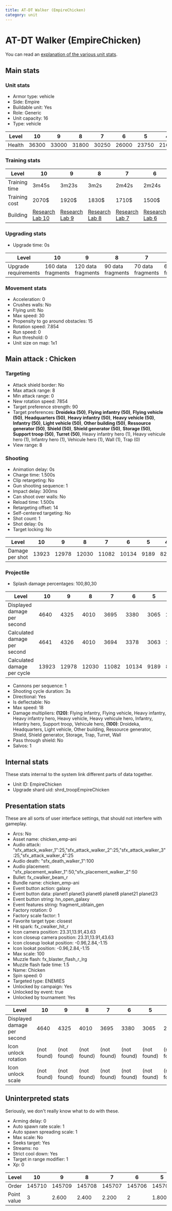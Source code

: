 ```yaml
---
title: AT-DT Walker (EmpireChicken)
category: unit
---
```


# AT-DT Walker (EmpireChicken)

You can read an [explanation  of the various unit stats](unitexplained.md).

## Main stats

### Unit stats

  * Armor type: vehicle
  * Side: Empire
  * Buildable unit: Yes
  * Role: Generic
  * Unit capacity: 16
  * Type: vehicle

|Level |10   |9    |8    |7    |6    |5    |4    |3    |2    |1    |
|------|-----|-----|-----|-----|-----|-----|-----|-----|-----|-----|
|Health|36300|33000|31800|30250|26000|23750|21650|19700|17800|16000|


### Training stats

|Level        |10                                      |9                                      |8                                      |7                                      |6                                      |5                                      |4                                      |3                                      |2                                      |1                              |
|-------------|----------------------------------------|---------------------------------------|---------------------------------------|---------------------------------------|---------------------------------------|---------------------------------------|---------------------------------------|---------------------------------------|---------------------------------------|-------------------------------|
|Training time|3m45s                                   |3m23s                                  |3m2s                                   |2m42s                                  |2m24s                                  |2m8s                                   |1m54s                                  |1m41s                                  |1m32s                                  |1m27s                          |
|Training cost|2070$                                   |1920$                                  |1830$                                  |1710$                                  |1500$                                  |1365$                                  |1230$                                  |1080$                                  |945$                                   |810$                           |
|Building     |[Research Lab 10](empireOffenseLab.html)|[Research Lab 9](empireOffenseLab.html)|[Research Lab 8](empireOffenseLab.html)|[Research Lab 7](empireOffenseLab.html)|[Research Lab 6](empireOffenseLab.html)|[Research Lab 5](empireOffenseLab.html)|[Research Lab 4](empireOffenseLab.html)|[Research Lab 3](empireOffenseLab.html)|[Research Lab 2](empireOffenseLab.html)|[Factory 1](empireFactory.html)|


### Upgrading stats

  * Upgrade time: 0s

|Level               |10                |9                 |8                |7                |6                |5                |4                |3                |2                |1                |
|--------------------|------------------|------------------|-----------------|-----------------|-----------------|-----------------|-----------------|-----------------|-----------------|-----------------|
|Upgrade requirements|160 data fragments|120 data fragments|90 data fragments|70 data fragments|60 data fragments|50 data fragments|40 data fragments|30 data fragments|28 data fragments|32 data fragments|


### Movement stats

  * Acceleration: 0
  * Crushes walls: No
  * Flying unit: No
  * Max speed: 30
  * Propensity to go around obstacles: 15
  * Rotation speed: 7.854
  * Run speed: 0
  * Run threshold: 0
  * Unit size on map: 1x1

## Main attack : Chicken

### Targeting

  * Attack shield border: No
  * Max attack range: 8
  * Min attack range: 0
  * New rotation speed: 7854
  * Target preference strength: 90
  * Target preferences: **Droideka (50)**, **Flying infantry (50)**, **Flying vehicle (50)**, **Headquarters (50)**, **Heavy infantry (50)**, **Heavy vehicle (50)**, **Infantry (50)**, **Light vehicle (50)**, **Other building (50)**, **Ressource generator (50)**, **Shield (50)**, **Shield generator (50)**, **Storage (50)**, **Support troop (50)**, **Turret (50)**, Heavy infantry hero (1), Heavy vehicule hero (1), Infantry hero (1), Vehicule hero (1), Wall (1), Trap (0)
  * View range: 8

### Shooting

  * Animation delay: 0s
  * Charge time: 1.500s
  * Clip retargeting: No
  * Gun shooting sequence: 1
  * Impact delay: 300ms
  * Can shoot over walls: No
  * Reload time: 1.500s
  * Retargeting offset: 14
  * Self-centered targeting: No
  * Shot count: 1
  * Shot delay: 0s
  * Target locking: No

|Level          |10   |9    |8    |7    |6    |5   |4   |3   |2   |1   |
|---------------|-----|-----|-----|-----|-----|----|----|----|----|----|
|Damage per shot|13923|12978|12030|11082|10134|9189|8241|7293|6348|5400|


### Projectile

  * Splash damage percentages: 100,80,30

|Level                       |10   |9    |8    |7    |6    |5   |4   |3   |2   |1   |
|----------------------------|-----|-----|-----|-----|-----|----|----|----|----|----|
|Displayed damage per second |4640 |4325 |4010 |3695 |3380 |3065|2745|2430|2115|1800|
|Calculated damage per second|4641 |4326 |4010 |3694 |3378 |3063|2747|2431|2116|1800|
|Calculated damage per cycle |13923|12978|12030|11082|10134|9189|8241|7293|6348|5400|


  * Cannons per sequence: 1
  * Shooting cycle duration: 3s
  * Directional: Yes
  * Is deflectable: No
  * Max speed: 18
  * Damage multipliers: **(120)**: Flying infantry, Flying vehicle, Heavy infantry, Heavy infantry hero, Heavy vehicle, Heavy vehicule hero, Infantry, Infantry hero, Support troop, Vehicule hero, **(100)**: Droideka, Headquarters, Light vehicle, Other building, Ressource generator, Shield, Shield generator, Storage, Trap, Turret, Wall
  * Pass through shield: No
  * Salvos: 1

## Internal stats

These stats internal to the system link different parts of data together.

  * Unit ID: EmpireChicken
  * Upgrade shard uid: shrd_troopEmpireChicken

## Presentation stats

These are all sorts of user interface settings, that should not interfere with gameplay.

  * Arcs: No
  * Asset name: chicken_emp-ani
  * Audio attack: "sfx_attack_walker_1":25,"sfx_attack_walker_2":25,"sfx_attack_walker_3":25,"sfx_attack_walker_4":25
  * Audio death: "sfx_death_walker_1":100
  * Audio placement: "sfx_placement_walker_1":50,"sfx_placement_walker_2":50
  * Bullet: fx_cwalker_beam_r
  * Bundle name: chicken_emp-ani
  * Event button action: galaxy
  * Event button data: planet1 planet3 planet6 planet8 planet21 planet23
  * Event button string: hn_open_galaxy
  * Event features string: fragment_obtain_gen
  * Factory rotation: 0
  * Factory scale factor: 1
  * Favorite target type: closest
  * Hit spark: fx_cwalker_hit_r
  * Icon camera position: 23.31,13.91,43.63
  * Icon closeup camera position: 23.31,13.91,43.63
  * Icon closeup lookat position: -0.96,2.84,-1.15
  * Icon lookat position: -0.96,2.84,-1.15
  * Max scale: 100
  * Muzzle flash: fx_blaster_flash_r_lrg
  * Muzzle flash fade time: 1.5
  * Name: Chicken
  * Spin speed: 0
  * Targeted type: ENEMIES
  * Unlocked by campaign: Yes
  * Unlocked by event: true
  * Unlocked by tournament: Yes

|Level                      |10         |9          |8          |7          |6          |5          |4          |3          |2          |1             |
|---------------------------|-----------|-----------|-----------|-----------|-----------|-----------|-----------|-----------|-----------|--------------|
|Displayed damage per second|4640       |4325       |4010       |3695       |3380       |3065       |2745       |2430       |2115       |1800          |
|Icon unlock rotation       |(not found)|(not found)|(not found)|(not found)|(not found)|(not found)|(not found)|(not found)|(not found)|0,-20,0       |
|Icon unlock scale          |(not found)|(not found)|(not found)|(not found)|(not found)|(not found)|(not found)|(not found)|(not found)|0.63,0.63,0.63|


## Uninterpreted stats

Seriously, we don't really know what to do with these.

  * Arming delay: 0
  * Auto spawn rate scale: 1
  * Auto spawn spreading scale: 1
  * Max scale: No
  * Seeks target: Yes
  * Streams: no
  * Strict cool down: Yes
  * Target in range modifier: 1
  * Xp: 0

|Level      |10    |9     |8     |7     |6     |5     |4     |3     |2     |1     |
|-----------|------|------|------|------|------|------|------|------|------|------|
|Order      |145710|145709|145708|145707|145706|145705|145704|145703|145702|145701|
|Point value|3     |2.600 |2.400 |2.200 |2     |1.800 |1.600 |1.400 |1.200 |1     |


